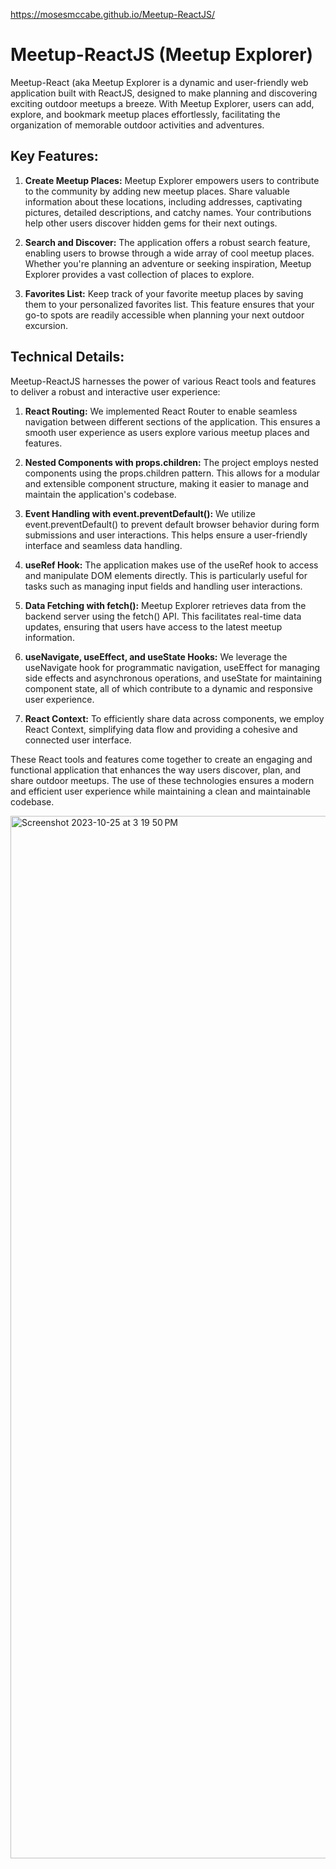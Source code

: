 
https://mosesmccabe.github.io/Meetup-ReactJS/

# Meetup-ReactJS (Meetup Explorer)
Meetup-React (aka Meetup Explorer is a dynamic and user-friendly web application 
built with ReactJS, designed to make planning and discovering exciting outdoor meetups a breeze. 
With Meetup Explorer, users can add, explore, and bookmark meetup places effortlessly, 
facilitating the organization of memorable outdoor activities and adventures.

## Key Features:

1. **Create Meetup Places:** 
Meetup Explorer empowers users to contribute to the community by adding new meetup places. 
Share valuable information about these locations, including addresses, captivating pictures, 
detailed descriptions, and catchy names. Your contributions help other users discover hidden 
gems for their next outings.

2. **Search and Discover:** 
The application offers a robust search feature, enabling users to browse through a wide array of 
cool meetup places. Whether you're planning an adventure or seeking inspiration, Meetup Explorer 
provides a vast collection of places to explore.

3. **Favorites List:**
Keep track of your favorite meetup places by saving them to your personalized favorites list.
This feature ensures that your go-to spots are readily accessible when planning your next outdoor
excursion.


## Technical Details:

Meetup-ReactJS harnesses the power of various React tools and features to deliver 
a robust and interactive user experience:

1. **React Routing:**
We implemented React Router to enable seamless navigation between different sections of the 
application. This ensures a smooth user experience as users explore various meetup places 
and features.

2. **Nested Components with props.children:**
The project employs nested components using the props.children pattern. This allows for 
a modular and extensible component structure, making it easier to manage and maintain the 
application's codebase.

3. **Event Handling with event.preventDefault():**
We utilize event.preventDefault() to prevent default browser behavior during form submissions
and user interactions. This helps ensure a user-friendly interface and seamless data handling.

4. **useRef Hook:**
The application makes use of the useRef hook to access and manipulate DOM elements directly. 
This is particularly useful for tasks such as managing input fields and handling user interactions.

5. **Data Fetching with fetch():** 
Meetup Explorer retrieves data from the backend server using the fetch() API. This facilitates
real-time data updates, ensuring that users have access to the latest meetup information.

6. **useNavigate, useEffect, and useState Hooks:** 
We leverage the useNavigate hook for programmatic navigation, useEffect for managing side
effects and asynchronous operations, and useState for maintaining component state, all of 
which contribute to a dynamic and responsive user experience.

7. **React Context:** 
To efficiently share data across components, we employ React Context, simplifying data flow
and providing a cohesive and connected user interface.


These React tools and features come together to create an engaging and functional application
that enhances the way users discover, plan, and share outdoor meetups. The use of these technologies 
ensures a modern and efficient user experience while maintaining a clean and maintainable codebase.


<img width="1668" alt="Screenshot 2023-10-25 at 3 19 50 PM" src="https://github.com/mosesmccabe/Meetup-ReactJS/assets/25771787/fd4990e8-a8ac-4d25-ba01-7b9a4a99f5c9">
